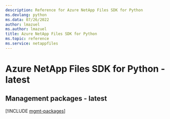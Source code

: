 ```yaml
---
description: Reference for Azure NetApp Files SDK for Python
ms.devlang: python
ms.data: 07/26/2022
author: lmazuel
ms.author: lmazuel
title: Azure NetApp Files SDK for Python
ms.topic: reference
ms.service: netappfiles
---
```

# Azure NetApp Files SDK for Python - latest

## Management packages - latest
[!INCLUDE [mgmt-packages](netapp-files-mgmt-index.md)]